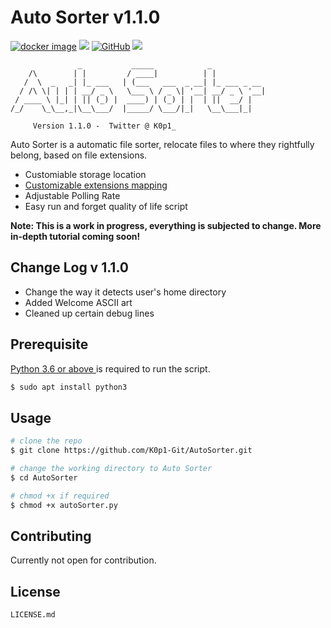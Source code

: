 # Auto Sorter v1.1.0
<p align=left>
<a target="_blank" href="https://github.com/K0p1-Git/autoSorter/"><img alt="docker image" src="https://img.shields.io/badge/Version-_1.1.0-blue.svg"></a>
<a target="_blank" href="https://www.python.org/downloads/" title="Python version"><img src="https://img.shields.io/badge/python-%3E=_3.6-green.svg"></a>
<a target="_blank" href="https://github.com/K0p1-Git/AutoSorter/LICENSE.md" title="License"><img alt="GitHub" src="https://img.shields.io/github/license/K0p1-Git/AutoSorter?color=black"></a>
<a target="_blank" href="https://twitter.com/intent/tweet?text=Improve%20Productivity%20with%20Auto%20Sorter%20&url=https://github.com/K0p1-Git/autoSorter/&&hashtags=Productivity,%20Python,%20Script" title="Share on Tweeter"><img src="https://img.shields.io/twitter/url/http/shields.io.svg?style=social"></a>
</p>         

```
               _           _____            _            
    /\        | |         / ____|          | |           
   /  \  _   _| |_ ___   | (___   ___  _ __| |_ ___ _ __ 
  / /\ \| | | | __/ _ \   \___ \ / _ \| '__| __/ _ \ '__|
 / ____ \ |_| | || (_) |  ____) | (_) | |  | ||  __/ |   
/_/    \_\__,_|\__\___/  |_____/ \___/|_|   \__\___|_|   
  
     Version 1.1.0 -  Twitter @ K0p1_
```                                                          
Auto Sorter is a automatic file sorter, relocate files to where they rightfully belong, based on file extensions.
- Customiable storage location
- <a href='https://github.com/K0p1-Git/AutoSorter/blob/master/extensions.txt'>Customizable extensions mapping</a>
- Adjustable Polling Rate
- Easy run and forget quality of life script 

__Note: This is a work in progress, everything is subjected to change. More in-depth tutorial coming soon!__

## Change Log v 1.1.0
- Change the way it detects user's home directory
- Added Welcome ASCII art
- Cleaned up certain debug lines

## Prerequisite 

[Python 3.6 or above ](https://www.python.org/download/releases/3.0/) is required to run the script.

```bash
$ sudo apt install python3
```

## Usage

```bash
# clone the repo
$ git clone https://github.com/K0p1-Git/AutoSorter.git

# change the working directory to Auto Sorter
$ cd AutoSorter

# chmod +x if required
$ chmod +x autoSorter.py
```

## Contributing
Currently not open for contribution.

## License
```
LICENSE.md
```
